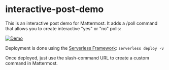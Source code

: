 # interactive-post-demo

This is an interactive post demo for Mattermost. It adds a /poll command that allows you to create interactive "yes" or "no" polls:

[![Demo](https://thumbs.gfycat.com/UntimelyPoisedAnkole-size_restricted.gif)](https://gfycat.com/UntimelyPoisedAnkole)

Deployment is done using the [Serverless Framework](serverless.com): `serverless deploy -v`

Once deployed, just use the slash-command URL to create a custom command in Mattermost.

